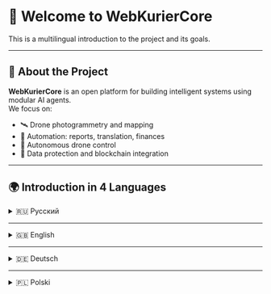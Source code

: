 # 👋 Welcome to WebKurierCore

This is a multilingual introduction to the project and its goals.

---

## 🧠 About the Project

**WebKurierCore** is an open platform for building intelligent systems using modular AI agents.  
We focus on:

- 🛰 Drone photogrammetry and mapping  
- 🤖 Automation: reports, translation, finances  
- 📡 Autonomous drone control  
- 🔐 Data protection and blockchain integration

---

## 🌍 Introduction in 4 Languages

<details>
<summary>🇷🇺 Русский</summary>

Привет, друзья!  
Я опубликовал вступление в [Issue #3](https://github.com/Vladislav6410/WebKurierCore/issues/3), где рассказал о проекте **WebKurierCore**, цифровых помощниках, дронах и нашей цели создать открытую платформу.

🔗 [Открыть Issue #3 →](https://github.com/Vladislav6410/WebKurierCore/issues/3)

Если есть идеи, вопросы или предложения — пишите!  
Давайте развивать сообщество вместе 💪  
— Владислав

</details>

---

<details>
<summary>🇬🇧 English</summary>

Hi everyone!  
I’ve just published an introduction in [Issue #3](https://github.com/Vladislav6410/WebKurierCore/issues/3), where I explain what **WebKurierCore** is all about: AI agents, drones, automation, and building an open community.

🔗 [Read Issue #3 →](https://github.com/Vladislav6410/WebKurierCore/issues/3)

Feel free to ask questions, share feedback, or join the project.  
Let’s grow this community together 💪  
— Vladislav

</details>

---

<details>
<summary>🇩🇪 Deutsch</summary>

Hallo zusammen!  
Ich habe gerade eine Einführung im [Issue #3](https://github.com/Vladislav6410/WebKurierCore/issues/3) veröffentlicht, in der ich über **WebKurierCore**, KI-Agenten, Drohnen und unsere Vision einer offenen Plattform spreche.

🔗 [Hier geht’s zum Issue #3 →](https://github.com/Vladislav6410/WebKurierCore/issues/3)

Gerne Fragen stellen, Ideen teilen oder mitentwickeln!  
Lasst uns gemeinsam etwas Großes aufbauen 💪  
— Vladislav

</details>

---

<details>
<summary>🇵🇱 Polski</summary>

Cześć wszystkim!  
Opublikowałem właśnie wprowadzenie w [Issue #3](https://github.com/Vladislav6410/WebKurierCore/issues/3), w którym wyjaśniam, czym jest **WebKurierCore**: agenci AI, drony, automatyzacja i otwarta platforma.

🔗 [Zobacz Issue #3 →](https://github.com/Vladislav6410/WebKurierCore/issues/3)

Śmiało zadawajcie pytania, dzielcie się pomysłami lub dołączcie do projektu.  
Budujmy tę społeczność razem 💪  
— Vladislav

</details>